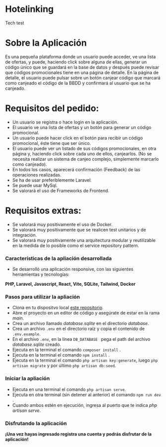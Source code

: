 # Hotelinking
Tech test

# Sobre la Aplicación

Es una pequeña plataforma donde un usuario puede acceder, ve una lista de ofertas, y puede, haciendo click sobre alguna de ellas, generar un código único que se guardará en la base de datos y después puede revisar que códigos promocionales tiene en una página de detalle. En la página de detalle, el usuario puede pulsar sobre un botón canjear código que marcará como canjeado el código de la BBDD y confirmará al usuario que se ha canjeado.

# Requisitos del pedido:

- Un usuario se registra o hace login en la aplicación.
- El usuario ve una lista de ofertas y un botón para generar un código promocional.
- Un usuario puede hacer click en el botón para recibir un código promocional, éste tiene que ser único.
- El usuario puede ver un listado de sus códigos promocionales, en otra página y, haciendo click sobre cada uno de ellos, canjearlos. (No se necesita realizar un sistema de canjeo complejo, simplemente marcarlo como canjeado).
- En todos los casos, aparecerá confirmación (Feedback) de las operaciones realizadas.
- Se ha de usar preferiblemente Laravel.
- Se puede usar MySql.
- Se valorará el uso de Frameworks de Frontend.

# Requisitos extras:

- Se valorará muy positivamente el uso de Docker.
- Se valorará muy positivamente que se realicen test unitarios y de integración.
- Se valorará muy positivamente una arquitectura modular y reutilizable en la medida de lo posible como el service repository pattern.

### Características de la apliación desarrollada
- Se desarrolló una aplicación responsive, con las siguientes herramientas y tecnologías:
 
**PHP, Laravel, Javascript, React, Vite, SQLite, Tailwind, Docker**

### Pasos para utilizar la apliación 
- Clona en tu dispositvo local [este repositorio](https://github.com/martin441/Hotelinking.git).
- Abre el proyecto en un editor de código y asegúrate de estar en la rama *main*.
- Crea un archivo llamado *database.sqlite* en el directorio *database*.
- Crea un archivo ```.env``` en el directorio raíz y copia el contenido de ```.env.example```.
- En el archivo ```.env```, en la línea ```DB_DATABASE ``` pega el path del archivo *database.sqlite* creado.
- Ejecuta en la terminal el comando ```composer install``` .
- Ejecuta en la terminal el comando ```npm install``` .
- Ejecuta en la terminal el comando ```php artisan key:generate```, luego ```php artisan migrate``` y por último ```php artisan db:seed```.

### Iniciar la apliación
- Ejecuta en una terminal el comando ```php artisan serve```.
- Ejecuta en otra terminal (sin detener al anterior) el comando ```npm run dev``` .
- Cuando ambos estén en ejecución, ingresa al puerto que te indica *php artisan serve*.

### Disfrutando la aplicación
**¡Una vez hayas ingresado registra una cuenta y podrás disfrutar de la aplicación!**
